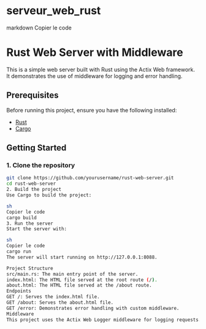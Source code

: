 # serveur_web_rust
markdown
Copier le code
# Rust Web Server with Middleware

This is a simple web server built with Rust using the Actix Web framework. It demonstrates the use of middleware for logging and error handling.

## Prerequisites

Before running this project, ensure you have the following installed:

- [Rust](https://www.rust-lang.org/tools/install)
- [Cargo](https://doc.rust-lang.org/cargo/getting-started/installation.html)

## Getting Started

### 1. Clone the repository

```sh
git clone https://github.com/yourusername/rust-web-server.git
cd rust-web-server
2. Build the project
Use Cargo to build the project:

sh
Copier le code
cargo build
3. Run the server
Start the server with:

sh
Copier le code
cargo run
The server will start running on http://127.0.0.1:8088.

Project Structure
src/main.rs: The main entry point of the server.
index.html: The HTML file served at the root route (/).
about.html: The HTML file served at the /about route.
Endpoints
GET /: Serves the index.html file.
GET /about: Serves the about.html file.
GET /error: Demonstrates error handling with custom middleware.
Middleware
This project uses the Actix Web Logger middleware for logging requests.
